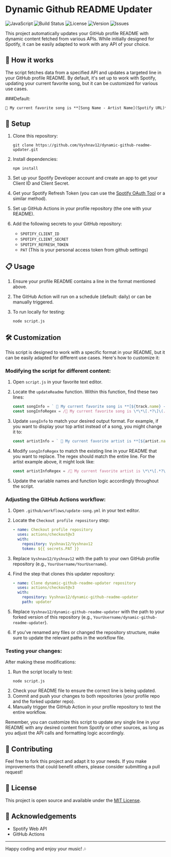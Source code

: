 # Dynamic Github README Updater

![JavaScript](https://img.shields.io/badge/Language-JavaScript-yellow)
![Build Status](https://img.shields.io/github/workflow/status/Vyshnav12/dynamic-github-readme-updater/update-song)
![License](https://img.shields.io/github/license/Vyshnav12/dynamic-github-readme-updater)
![Version](https://img.shields.io/github/v/release/Vyshnav12/dynamic-github-readme-updater)
![Issues](https://img.shields.io/github/issues/Vyshnav12/dynamic-github-readme-updater)

This project automatically updates your GitHub profile README with dynamic content fetched from various APIs. While initially designed for Spotify, it can be easily adapted to work with any API of your choice.

## 🎵 How it works

The script fetches data from a specified API and updates a targeted line in your GitHub profile README. By default, it's set up to work with Spotify, updating your current favorite song, but it can be customized for various use cases. 

###Default:
```markdown
💽 My current favorite song is **[Song Name - Artist Name](Spotify URL)**
```

## 🚀 Setup

1. Clone this repository:
   ```
   git clone https://github.com/Vyshnav12/dynamic-github-readme-updater.git
   ```

2. Install dependencies:
   ```
   npm install
   ```

3. Set up your Spotify Developer account and create an app to get your Client ID and Client Secret.

4. Get your Spotify Refresh Token (you can use the [Spotify OAuth Tool](https://github.com/bih/spotify-ruby/blob/master/bin/oauth) or a similar method).

5. Set up GitHub Actions in your profile repository (the one with your README).

6. Add the following secrets to your GitHub repository:
   - `SPOTIFY_CLIENT_ID`
   - `SPOTIFY_CLIENT_SECRET`
   - `SPOTIFY_REFRESH_TOKEN`
   - `PAT` (This is your personal access token from github settings)

## 📋 Usage

1. Ensure your profile README contains a line in the format mentioned above.

2. The GitHub Action will run on a schedule (default: daily) or can be manually triggered.

3. To run locally for testing:
   ```
   node script.js
   ```

## 🛠 Customization

This script is designed to work with a specific format in your README, but it can be easily adapted for different use cases. Here's how to customize it:

### Modifying the script for different content:

1. Open `script.js` in your favorite text editor.

2. Locate the `updateReadme` function. Within this function, find these two lines:

   ```javascript
   const songInfo = ` 💽 My current favorite song is **[${track.name} - ${track.artists[0].name}](${track.external_urls.spotify})**`;
   const songInfoRegex = /💽 My current favorite song is \*\*\[.*?\]\(.*?\)\*\*/;
   ```

3. Update `songInfo` to match your desired output format. For example, if you want to display your top artist instead of a song, you might change it to:

   ```javascript
   const artistInfo = ` 🎨 My current favorite artist is **[${artist.name}](${artist.external_urls.spotify})**`;
   ```

4. Modify `songInfoRegex` to match the existing line in your README that you want to replace. The regex should match the entire line. For the artist example above, it might look like:

   ```javascript
   const artistInfoRegex = /🎨 My current favorite artist is \*\*\[.*?\]\(.*?\)\*\*/;
   ```

5. Update the variable names and function logic accordingly throughout the script.

### Adjusting the GitHub Actions workflow:

1. Open `.github/workflows/update-song.yml` in your text editor.

2. Locate the `Checkout profile repository` step:

   ```yaml
   - name: Checkout profile repository
     uses: actions/checkout@v3
     with:
       repository: Vyshnav12/Vyshnav12
       token: ${{ secrets.PAT }}
   ```

3. Replace `Vyshnav12/Vyshnav12` with the path to your own GitHub profile repository (e.g., `YourUsername/YourUsername`).

4. Find the step that clones this updater repository:

   ```yaml
   - name: Clone dynamic-github-readme-updater repository
     uses: actions/checkout@v3
     with:
       repository: Vyshnav12/dynamic-github-readme-updater
       path: updater
   ```

5. Replace `Vyshnav12/dynamic-github-readme-updater` with the path to your forked version of this repository (e.g., `YourUsername/dynamic-github-readme-updater`).

6. If you've renamed any files or changed the repository structure, make sure to update the relevant paths in the workflow file.

### Testing your changes:

After making these modifications:

1. Run the script locally to test:
   ```
   node script.js
   ```
2. Check your README file to ensure the correct line is being updated.
3. Commit and push your changes to both repositories (your profile repo and the forked updater repo).
4. Manually trigger the GitHub Action in your profile repository to test the entire workflow.

Remember, you can customize this script to update any single line in your README with any desired content from Spotify or other sources, as long as you adjust the API calls and formatting logic accordingly.

## 🤝 Contributing

Feel free to fork this project and adapt it to your needs. If you make improvements that could benefit others, please consider submitting a pull request!

## 📜 License

This project is open source and available under the [MIT License](LICENSE).

## 🙏 Acknowledgements

- Spotify Web API
- GitHub Actions

---

Happy coding and enjoy your music! 🎶
